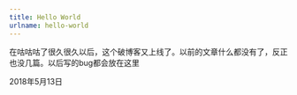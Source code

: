 ```yaml
---
title: Hello World
urlname: hello-world
---
```


在咕咕咕了很久很久以后，这个破博客又上线了。以前的文章什么都没有了，反正也没几篇。以后写的bug都会放在这里

2018年5月13日
